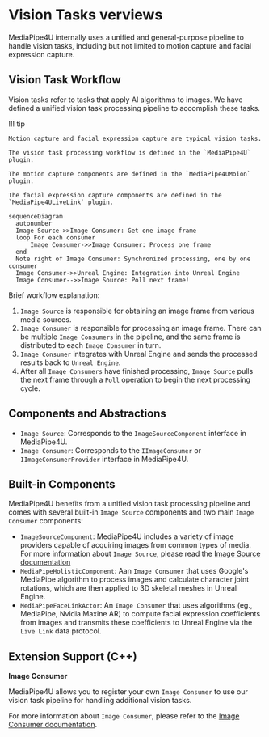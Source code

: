 # Vision Tasks verviews

MediaPipe4U internally uses a unified and general-purpose pipeline to handle vision tasks, including but not limited to motion capture and facial expression capture.

## Vision Task Workflow

Vision tasks refer to tasks that apply AI algorithms to images. We have defined a unified vision task processing pipeline to accomplish these tasks.

!!! tip

    Motion capture and facial expression capture are typical vision tasks.

    The vision task processing workflow is defined in the `MediaPipe4U` plugin.

    The motion capture components are defined in the `MediaPipe4UMoion` plugin.

    The facial expression capture components are defined in the `MediaPipe4ULiveLink` plugin.

```mermaid
sequenceDiagram
  autonumber
  Image Source->>Image Consumer: Get one image frame
  loop For each consumer
      Image Consumer->>Image Consumer: Process one frame
  end
  Note right of Image Consumer: Synchronized processing, one by one consumer
  Image Consumer->>Unreal Engine: Integration into Unreal Engine
  Image Consumer-->>Image Source: Poll next frame!
```

Brief workflow explanation:

1. `Image Source` is responsible for obtaining an image frame from various media sources.
1. `Image Consumer` is responsible for processing an image frame. There can be multiple `Image Consumers` in the pipeline, and the same frame is distributed to each `Image Consumer` in turn.
1. `Image Consumer` integrates with Unreal Engine and sends the processed results back to `Unreal Engine`.
1. After all `Image Consumers` have finished processing, `Image Source` pulls the next frame through a `Poll` operation to begin the next processing cycle.

## Components and Abstractions

- `Image Source`: Corresponds to the `ImageSourceComponent` interface in MediaPipe4U.
- `Image Consumer`: Corresponds to the `IImageConsumer` or `IImageConsumerProvider` interface in MediaPipe4U.

## Built-in Components

MediaPipe4U benefits from a unified vision task processing pipeline and comes with several built-in `Image Source` components and two main `Image Consumer` components:

- `ImageSourceComponent`: MediaPipe4U includes a variety of image providers capable of acquiring images from common types of media. For more information about `Image Source`, please read the [Image Source documentation](./image_source.md)
- `MediaPipeHolisticComponent`: Aan `Image Consumer` that uses Google's MediaPipe algorithm to process images and calculate character joint rotations, which are then applied to 3D skeletal meshes in Unreal Engine.
- `MediaPipeFaceLinkActor`: An `Image Consumer` that uses algorithms (eg., MediaPipe, Nvidia Maxine AR) to compute facial expression coefficients from images and transmits these coefficients to Unreal Engine via the `Live Link` data protocol.

## Extension Support (C++)

**Image Consumer**

MediaPipe4U allows you to register your own `Image Consumer` to use our vision task pipeline for handling additional vision tasks.

For more information about `Image Consumer`, please refer to the [Image Consumer documentation](./image_consumer.md).